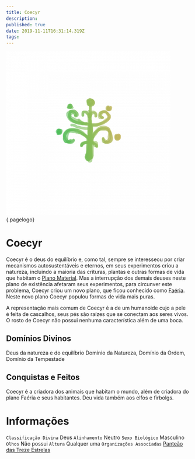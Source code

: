 ```yaml
---
title: Coecyr
description: 
published: true
date: 2019-11-11T16:31:14.319Z
tags: 
---
```


<!-- SUBTITLE: Deus da Natureza e do Equilíbrio -->
![16 A 92 A 0 Dcc 7 A 94 Bea 25 De 18 F 783 Da 35 D](/uploads/simbolos-divinos/16-a-92-a-0-dcc-7-a-94-bea-25-de-18-f-783-da-35-d.png "16 A 92 A 0 Dcc 7 A 94 Bea 25 De 18 F 783 Da 35 D"){.pagelogo}
# Coecyr
Coecyr é o deus do equilíbrio e, como tal, sempre se interesseou por criar mecanismos autosustentáveis e eternos, em seus experimentos criou a natureza, incluindo a maioria das crituras, plantas e outras formas de vida que habitam o [Plano Material](http://localhost/lugares/plano-material#plano-material). Mas a interrupção dos demais deuses neste plano de existência afetaram seus experimentos, para circunver este problema, Coecyr criou um novo plano, que ficou conhecido como [Faéria](http://localhost/lugares/faeria#faeria). Neste novo plano Coecyr populou formas de vida mais puras.

A representação mais comum de Coecyr é a de um humanoide cujo a pele é feita de cascalhos, seus pés são raízes que se conectam aos seres vivos. O rosto de Coecyr não possui nenhuma característica além de uma boca.

## Domínios Divinos
Deus da natureza e do equilíbrio Domínio da Natureza, Domínio da Ordem, Domínio da Tempestade

## Conquistas e Feitos
Coecyr é a criadora dos animais que habitam o mundo, além de criadora do plano Faéria e seus habitantes. Deu vida também aos elfos e firbolgs.

# Informações
`Classificação Divina` Deus
`Alinhamento` Neutro
`Sexo Biológico` Masculino 
`Olhos` Não possui
`Altura` Qualquer uma 
`Organizações Associadas` [Panteão das Treze Estrelas](http://localhost/divindades/panteao-das-treze-estrelas#panteao-das-treze-estrelas)

